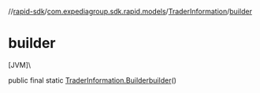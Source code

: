 //[rapid-sdk](../../../index.md)/[com.expediagroup.sdk.rapid.models](../index.md)/[TraderInformation](index.md)/[builder](builder.md)

# builder

[JVM]\

public final static [TraderInformation.Builder](-builder/index.md)[builder](builder.md)()
